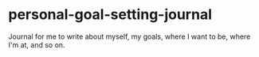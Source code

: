# personal-goal-setting-journal
Journal for me to write about myself, my goals, where I want to be, where I'm at, and so on.
